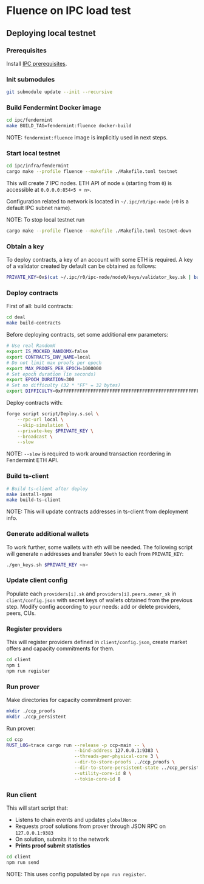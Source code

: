 # Fluence on IPC load test

## Deploying local testnet

### Prerequisites

Install [IPC prerequisites](https://github.com/fluencelabs/ipc/blob/fluence/README.md#prerequisites).

### Init submodules

```bash
git submodule update --init --recursive
```

### Build Fendermint Docker image

```bash
cd ipc/fendermint
make BUILD_TAG=fendermint:fluence docker-build
```

NOTE: `fendermint:fluence` image is implicitly used in next steps.

### Start local testnet

```bash
cd ipc/infra/fendermint
cargo make --profile fluence --makefile ./Makefile.toml testnet
```

This will create 7 IPC nodes. ETH API of node `n` (starting from `0`) is accessible at `0.0.0.0:854<5 + n>`.

Configuration related to network is located in `~/.ipc/r0/ipc-node` (`r0` is a default IPC subnet name).

NOTE: To stop local testnet run

```bash
cargo make --profile fluence --makefile ./Makefile.toml testnet-down
```

### Obtain a key

To deploy contracts, a key of an account with some ETH is required. A key of a validator created by default can be obtained as follows:

```bash
PRIVATE_KEY=0x$(cat ~/.ipc/r0/ipc-node/node0/keys/validator_key.sk | base64 -d | xxd -p -c 256 -u)
```

### Deploy contracts

First of all: build contracts:

```bash
cd deal
make build-contracts
```

Before deploying contracts, set some additional env parameters:

```bash
# Use real RandomX
export IS_MOCKED_RANDOMX=false
export CONTRACTS_ENV_NAME=local
# Do not limit max proofs per epoch
export MAX_PROOFS_PER_EPOCH=1000000
# Set epoch duration (in seconds)
export EPOCH_DURATION=300
# Set no difficulty (32 * "FF" = 32 bytes)
export DIFFICULTY=0xFFFFFFFFFFFFFFFFFFFFFFFFFFFFFFFFFFFFFFFFFFFFFFFFFFFFFFFFFFFFFFFF
```

Deploy contracts with:

```bash
forge script script/Deploy.s.sol \
    --rpc-url local \
    --skip-simulation \
    --private-key $PRIVATE_KEY \
    --broadcast \
    --slow
```

NOTE: `--slow` is required to work around transaction reordering in Fendermint ETH API.

### Build ts-client

```bash
# Build ts-client after deploy
make install-npms
make build-ts-client
```

NOTE: This will update contracts addresses in ts-client from deployment info.

### Generate additional wallets

To work further, some wallets with eth will be needed. The following script will generate `n` addresses and transfer `50eth` to each from `PRIVATE_KEY`:

```bash
./gen_keys.sh $PRIVATE_KEY <n>
```

### Update client config

Populate each `providers[i].sk` and `providers[i].peers.owner_sk` in `client/config.json` with secret keys of wallets obtained from the previous step. Modify config according to your needs: add or delete providers, peers, CUs.

### Register providers

This will register providers defined in `client/config.json`, create market offers and capacity commitments for them.

```bash
cd client
npm i
npm run register
```

### Run prover

Make directories for capacity commitment prover:

```bash
mkdir ./ccp_proofs
mkdir ./ccp_persistent
```

Run prover:

```bash
cd ccp
RUST_LOG=trace cargo run --release -p ccp-main -- \
                         --bind-address 127.0.0.1:9383 \
                         --threads-per-physical-core 3 \
                         --dir-to-store-proofs ../ccp_proofs \
                         --dir-to-store-persistent-state ../ccp_persistent \
                         --utility-core-id 8 \
                         --tokio-core-id 8
```

### Run client

This will start script that:

- Listens to chain events and updates `globalNonce`
- Requests proof solutions from prover through JSON RPC on `127.0.0.1:9383`
- On solution, submits it to the network
- **Prints proof submit statistics**

```bash
cd client
npm run send
```

NOTE: This uses config populated by `npm run register`.
